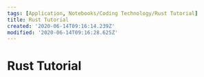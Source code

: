 ```yaml
---
tags: [Application, Notebooks/Coding Technology/Rust Tutorial]
title: Rust Tutorial
created: '2020-06-14T09:16:14.239Z'
modified: '2020-06-14T09:16:28.625Z'
---
```


# Rust Tutorial

